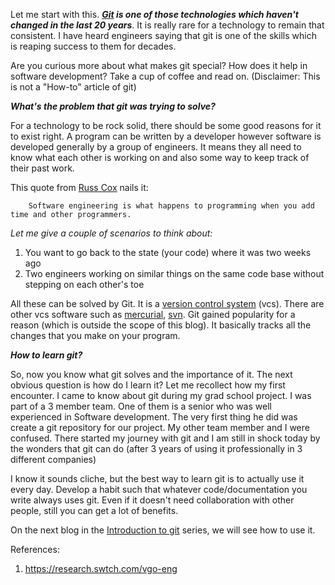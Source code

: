 Let me start with this. ***[Git](https://git-scm.com/) is one of those technologies which haven't changed in the last 20 years***. It is really rare for a technology to remain that consistent. I have heard engineers saying that git is one of the skills which is reaping success to them for decades.

Are you curious more about what makes git special? How does it help in software development? Take a cup of coffee and read on. (Disclaimer: This is not a "How-to" article of git)

***What's the problem that git was trying to solve?***

For a technology to be rock solid, there should be some good reasons for it to exist right. A program can be written by a developer however software is developed generally by a group of engineers. It means they all need to know what each other is working on and also some way to keep track of their past work.

This quote from [Russ Cox](https://swtch.com/~rsc/) nails it:

```
    Software engineering is what happens to programming when you add time and other programmers.
```

*Let me give a couple of scenarios to think about:*

1. You want to go back to the state (your code) where it was two weeks ago
2. Two engineers working on similar things on the same code base without stepping on each other's toe

All these can be solved by Git. It is a [version control system](https://www.atlassian.com/git/tutorials/what-is-version-control) (vcs). There are other vcs software such as [mercurial](https://www.mercurial-scm.org/), [svn](https://subversion.apache.org/). Git gained popularity for a reason (which is outside the scope of this blog). It basically tracks all the changes that you make on your program.

***How to learn git?***

So, now you know what git solves and the importance of it. The next obvious question is how do I learn it? Let me recollect how my first encounter. I came to know about git during my grad school project. I was part of a 3 member team. One of them is a senior who was well experienced in Software development. The very first thing he did was create a git repository for our project. My other team member and I were confused. There started my journey with git and I am still in shock today by the wonders that git can do (after 3 years of using it professionally  in 3 different companies)

I know it sounds cliche, but the best way to learn git is to actually use it every day. Develop a habit such that whatever code/documentation you write always uses git. Even if it doesn't need collaboration with other people, still you can get a lot of benefits.

On the next blog in the [Introduction to git](https://horizontech.dev/blogs/Ravi/Introduction-to-git-in-simple-terms) series, we will see how to use it.

References:

1. https://research.swtch.com/vgo-eng